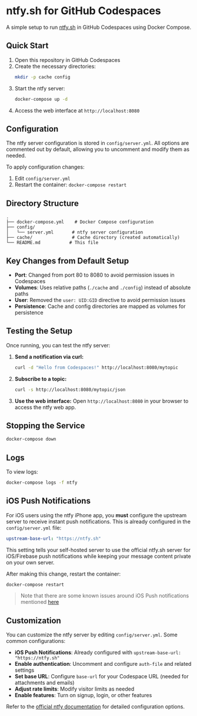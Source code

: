 # ntfy.sh for GitHub Codespaces

A simple setup to run [ntfy.sh](https://ntfy.sh) in GitHub Codespaces using Docker Compose.

## Quick Start

1. Open this repository in GitHub Codespaces
2. Create the necessary directories:
   ```bash
   mkdir -p cache config
   ```
3. Start the ntfy server:
   ```bash
   docker-compose up -d
   ```
4. Access the web interface at `http://localhost:8080`

## Configuration

The ntfy server configuration is stored in `config/server.yml`. All options are commented out by default, allowing you to uncomment and modify them as needed.

To apply configuration changes:
1. Edit `config/server.yml`
2. Restart the container: `docker-compose restart`

## Directory Structure

```
.
├── docker-compose.yml    # Docker Compose configuration
├── config/
│   └── server.yml       # ntfy server configuration
├── cache/               # Cache directory (created automatically)
└── README.md           # This file
```

## Key Changes from Default Setup

- **Port**: Changed from port 80 to 8080 to avoid permission issues in Codespaces
- **Volumes**: Uses relative paths (`./cache` and `./config`) instead of absolute paths
- **User**: Removed the `user: UID:GID` directive to avoid permission issues
- **Persistence**: Cache and config directories are mapped as volumes for persistence

## Testing the Setup

Once running, you can test the ntfy server:

1. **Send a notification via curl:**
   ```bash
   curl -d "Hello from Codespaces!" http://localhost:8080/mytopic
   ```

2. **Subscribe to a topic:**
   ```bash
   curl -s http://localhost:8080/mytopic/json
   ```

3. **Use the web interface:**
   Open `http://localhost:8080` in your browser to access the ntfy web app.

## Stopping the Service

```bash
docker-compose down
```

## Logs

To view logs:
```bash
docker-compose logs -f ntfy
```

## iOS Push Notifications

For iOS users using the ntfy iPhone app, you **must** configure the upstream server to receive instant push notifications. This is already configured in the `config/server.yml` file:

```yaml
upstream-base-url: "https://ntfy.sh"
```

This setting tells your self-hosted server to use the official ntfy.sh server for iOS/Firebase push notifications while keeping your message content private on your own server.

After making this change, restart the container:
```bash
docker-compose restart
```

> Note that there are some known issues around iOS Push notifications mentioned [here](https://docs.ntfy.sh/known-issues/)

## Customization

You can customize the ntfy server by editing `config/server.yml`. Some common configurations:

- **iOS Push Notifications**: Already configured with `upstream-base-url: "https://ntfy.sh"`
- **Enable authentication**: Uncomment and configure `auth-file` and related settings
- **Set base URL**: Configure `base-url` for your Codespace URL (needed for attachments and emails)
- **Adjust rate limits**: Modify visitor limits as needed
- **Enable features**: Turn on signup, login, or other features

Refer to the [official ntfy documentation](https://ntfy.sh/docs/config/) for detailed configuration options.